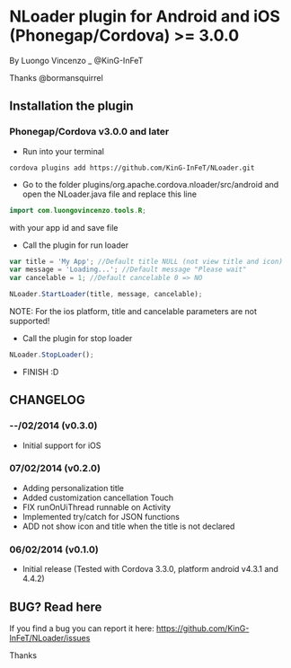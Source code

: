 # NLoader plugin for Android and iOS (Phonegap/Cordova) >= 3.0.0

By Luongo Vincenzo _ @KinG-InFeT

Thanks @bormansquirrel


## Installation the plugin

### Phonegap/Cordova v3.0.0 and later


* Run into your terminal

```text
cordova plugins add https://github.com/KinG-InFeT/NLoader.git
```

* Go to the folder plugins/org.apache.cordova.nloader/src/android and open the NLoader.java file and replace this line

```java
import com.luongovincenzo.tools.R;
```

with your app id and save file


* Call the plugin for run loader

```javascript
var title = 'My App'; //Default title NULL (not view title and icon)
var message = 'Loading...'; //Default message "Please wait"
var cancelable = 1; //Default cancelable 0 => NO

NLoader.StartLoader(title, message, cancelable);
```

NOTE: For the ios platform, title and cancelable parameters are not supported!

* Call the plugin for stop loader

```javascript
NLoader.StopLoader();
```

* FINISH :D



## CHANGELOG

### --/02/2014 (v0.3.0)
* Initial support for iOS

### 07/02/2014 (v0.2.0)
* Adding personalization title
* Added customization cancellation Touch
* FIX runOnUiThread runnable on Activity
* Implemented try/catch for JSON functions
* ADD not show icon and title when the title is not declared

### 06/02/2014 (v0.1.0)
* Initial release (Tested with Cordova 3.3.0, platform android v4.3.1 and 4.4.2)



## BUG? Read here

If you find a bug you can report it here: https://github.com/KinG-InFeT/NLoader/issues


Thanks